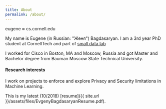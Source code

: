 ```yaml
---
title: About
permalink: /about/
---
```


eugene ≈ cs.cornell.edu

My name is Eugene (in Russian: "Женя") Bagdasaryan. I am a 3rd year PhD student at CornellTech and part of [small data lab](http://smalldata.io)

I worked for Cisco in Boston, MA and Moscow, Russia and got Master and Bachelor degree from Bauman Moscow State Technical University.


#### Research interests

I work on projects to enforce and explore Privacy and Security limitations in Machine Learning. 


This is my latest (10/2018) [resume]({{ site.url }}/assets/files/EvgenyBagdasaryanResume.pdf).

<!-- ![profile]({{ site.url }}/images/zhenya.jpg){:class="img_profile"} -->

